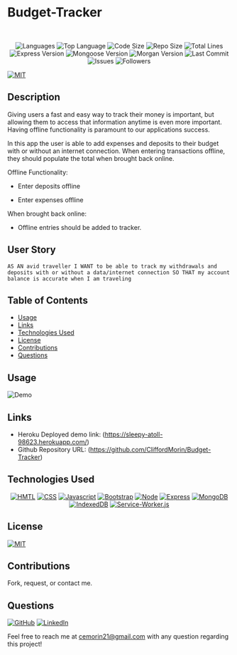 # Budget-Tracker

</br>
<p align="center">
    <img src="https://img.shields.io/github/languages/count/CliffordMorin/Budget-Tracker?style=plastic" alt="Languages" />
    <img src="https://img.shields.io/github/languages/top/CliffordMorin/Budget-Tracker?style=plastic&labelColor=yellow" alt="Top Language" />
    <img src="https://img.shields.io/github/languages/code-size/CliffordMorin/Budget-Tracker?style=plastic" alt="Code Size" />
    <img src="https://img.shields.io/github/repo-size/CliffordMorin/Budget-Tracker?style=plastic" alt="Repo Size" />   
    <img src="https://img.shields.io/tokei/lines/github/CliffordMorin/Budget-Tracker?style=plastic" alt="Total Lines" />
    <img src="https://img.shields.io/github/package-json/dependency-version/CliffordMorin/Budget-Tracker/express?style=plastic" alt="Express Version" />
    <img src="https://img.shields.io/github/package-json/dependency-version/CliffordMorin/Budget-Tracker/mongoose?style=plastic" alt="Mongoose Version" />
    <img src="https://img.shields.io/github/package-json/dependency-version/CliffordMorin/Budget-Tracker/morgan?style=plastic" alt="Morgan Version" />
    <img src="https://img.shields.io/github/last-commit/CliffordMorin/Budget-Tracker?style=plastic" alt="Last Commit" />  
    <img src="https://img.shields.io/github/issues/CliffordMorin/Budget-Tracker?style=plastic" alt="Issues" />  
    <img src="https://img.shields.io/github/followers/CliffordMorin?style=social" alt="Followers" />  
</p>

[![MIT](https://img.shields.io/badge/license-MIT-green?style=plastic)](https://github.com/git/git-scm.com/blob/main/MIT-LICENSE.txt)

## Description

Giving users a fast and easy way to track their money is important, but allowing them to access that information anytime is even more important. Having offline functionality is paramount to our applications success.

In this app the user is able to add expenses and deposits to their budget with or without an internet connection. When entering transactions offline, they should populate the total when brought back online.

Offline Functionality:

- Enter deposits offline

- Enter expenses offline

When brought back online:

- Offline entries should be added to tracker.

## User Story

```
AS AN avid traveller I WANT to be able to track my withdrawals and deposits with or without a data/internet connection SO THAT my account balance is accurate when I am traveling
```

## Table of Contents

- [Usage](#usage)
- [Links](#links)
- [Technologies Used](#technologies-used)
- [License](#license)
- [Contributions](#contributions)
- [Questions](#questions)

## Usage

![Demo](public/Images/BudgetGif.gif)

## Links

- Heroku Deployed demo link: (https://sleepy-atoll-98623.herokuapp.com/)
- Github Repository URL: (https://github.com/CliffordMorin/Budget-Tracker)

## Technologies Used

<p align="center">
    <a href="https://developer.mozilla.org/en-US/docs/Web/HTML"><img src="https://img.shields.io/badge/-HTML-orange?style=for-the-badge"  alt="HMTL" /></a>
    <a href="https://developer.mozilla.org/en-US/docs/Web/CSS"><img src="https://img.shields.io/badge/-CSS-blue?style=for-the-badge" alt="CSS" /></a>
    <a href="https://www.javascript.com/"><img src="https://img.shields.io/badge/-Javascript-yellow?style=for-the-badge" alt="Javascript" /></a>
    <a href="https://getbootstrap.com/"><img src="https://img.shields.io/badge/-Bootstrap-blueviolet?style=for-the-badge" alt="Bootstrap" /></a>
    <a href="https://nodejs.org/en/"><img src="https://img.shields.io/badge/-Node-orange?style=for-the-badge" alt="Node" /></a>
    <a href="https://www.npmjs.com/package/express"><img src="https://img.shields.io/badge/-Express-blue?style=for-the-badge" alt="Express" /></a>
    <a href="https://www.mongodb.com/"><img src="https://img.shields.io/badge/-MongoDB-blue?style=for-the-badge" alt="MongoDB" /></a>
     <a href="https://developer.mozilla.org/en-US/docs/Web/API/IndexedDB_API/Using_IndexedDB"><img src="https://img.shields.io/badge/-IndexedDB-green?style=for-the-badge" alt="IndexedDB" /></a>
     <a href="https://developer.mozilla.org/en-US/docs/Web/API/Service_Worker_API"><img src="https://img.shields.io/badge/-ServiceWorker.js-yellow?style=for-the-badge" alt="Service-Worker.js" /></a>
</p>

## License

[![MIT](https://img.shields.io/badge/license-MIT-green?style=plastic)](https://github.com/git/git-scm.com/blob/main/MIT-LICENSE.txt)

## Contributions

Fork, request, or contact me.

## Questions

[![GitHub](https://img.shields.io/badge/My%20GitHub-Click%20Me!-blueviolet?style=plastic&logo=GitHub)](https://github.com/CliffordMorin)
[![LinkedIn](https://img.shields.io/badge/My%20LinkedIn-Click%20Me!-grey?style=plastic&logo=LinkedIn&labelColor=blue)](https://www.linkedin.com/in/morin-clifford-129888a9/)

Feel free to reach me at cemorin21@gmail.com with any question regarding this project!
